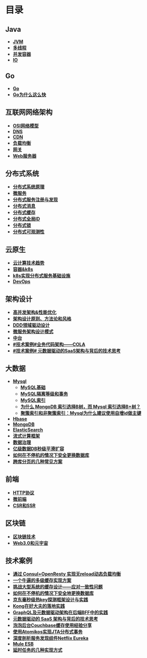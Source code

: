 # **目录**
## **Java**
- **[JVM](https://github.com/xiaoyuge/Tech-Notes/blob/main/Java/JVM.md)**
- **[多线程](https://github.com/xiaoyuge/Tech-Notes/blob/main/Java/%E5%A4%9A%E7%BA%BF%E7%A8%8B.md)**
- **[并发容器](https://github.com/xiaoyuge/Tech-Notes/blob/main/Java/%E5%B9%B6%E5%8F%91%E5%AE%B9%E5%99%A8.md)**
- **[IO](https://github.com/xiaoyuge/Tech-Notes/blob/main/Java/IO.md)**
## **Go**
- **[Go](https://github.com/xiaoyuge/Tech-Notes/blob/main/Go/Go/Go.md)**
- **[Go为什么这么快]()**
## **互联网网络架构**
- **[OSI网络模型]()**
- **[DNS]()**
- **[CDN]()**
- **[负载均衡]()**
- **[网关]()**
- **[Web服务器]()**
##  **分布式系统**
- **[分布式系统原理](https://github.com/xiaoyuge/Tech-Notes/blob/main/%E5%88%86%E5%B8%83%E5%BC%8F%E7%B3%BB%E7%BB%9F/%E5%88%86%E5%B8%83%E5%BC%8F%E7%B3%BB%E7%BB%9F%E5%8E%9F%E7%90%86.md)**
- **[微服务](https://github.com/xiaoyuge/Tech-Notes/blob/main/%E5%88%86%E5%B8%83%E5%BC%8F%E7%B3%BB%E7%BB%9F/%E5%BE%AE%E6%9C%8D%E5%8A%A1.md)**
- **[分布式服务注册与发现](https://github.com/xiaoyuge/Tech-Notes/blob/main/%E5%88%86%E5%B8%83%E5%BC%8F%E7%B3%BB%E7%BB%9F/%E5%88%86%E5%B8%83%E5%BC%8F%E6%9C%8D%E5%8A%A1%E6%B3%A8%E5%86%8C%E4%B8%8E%E5%8F%91%E7%8E%B0.md)**
- **[分布式消息](https://github.com/xiaoyuge/Tech-Notes/blob/main/%E5%88%86%E5%B8%83%E5%BC%8F%E7%B3%BB%E7%BB%9F/%E5%88%86%E5%B8%83%E5%BC%8F%E6%B6%88%E6%81%AF.md)**
- **[分布式缓存](https://github.com/xiaoyuge/Tech-Notes/blob/main/%E5%88%86%E5%B8%83%E5%BC%8F%E7%B3%BB%E7%BB%9F/%E5%88%86%E5%B8%83%E5%BC%8F%E7%BC%93%E5%AD%98.md)**
- **[分布式全局ID](https://github.com/xiaoyuge/Tech-Notes/blob/main/%E5%88%86%E5%B8%83%E5%BC%8F%E7%B3%BB%E7%BB%9F/%E5%88%86%E5%B8%83%E5%BC%8F%E5%85%A8%E5%B1%80ID.md)**
- **[分布式锁](https://github.com/xiaoyuge/Tech-Notes/blob/main/%E5%88%86%E5%B8%83%E5%BC%8F%E7%B3%BB%E7%BB%9F/%E5%88%86%E5%B8%83%E5%BC%8F%E9%94%81.md)**
- **[分布式可观测性](https://github.com/xiaoyuge/Tech-Notes/blob/main/%E5%88%86%E5%B8%83%E5%BC%8F%E7%B3%BB%E7%BB%9F/%E5%88%86%E5%B8%83%E5%BC%8F%E5%8F%AF%E8%A7%82%E6%B5%8B%E6%80%A7.md)**
## **云原生**
- **[云计算技术趋势]()**
- **[容器&k8s]()**
- **[k8s实现分布式服务基础设施]()**
- **[DevOps]()**
## **架构设计**
- **[高并发架构&性能优化]()**
- **[架构设计原则、方法论和风格]()**
- **[DDD领域驱动设计]()**
- **[微服务架构设计模式]()**
- **[中台]()**
- **[#技术案例#业务代码架构——COLA]()**
- **[#技术案例# 元数据驱动的SaaS架构与背后的技术思考]()**
## **大数据**
- **[Mysql]()**
  - **[MySQL基础]()**
  - **[MySQL隔离等级和事务]()**
  - **[MySQL索引]()**
  - **[为什么 MongoDB 索引选择B树，而 Mysql 索引选择B+树？]()**
  - **[聚簇索引和非聚簇索引：Mysql为什么建议使用自增id做主键]()**
- **[Hbase]()**
- **[MongoDB]()**
- **[ElasticSearch]()**
- **[流式计算框架]()**
- **[数据治理]()**
- **[亿级数据DB秒级平滑扩容]()**
- **[如何在不停机的情况下安全更换数据库]()**
- **[跨库分页的几种常见方案]()**
## **前端**
- **[HTTP协议]()**
- **[微前端]()**
- **[CSR和SSR]()**
## **区块链**
- **[区块链技术]()**
- **[Web3.0和元宇宙]()**
## **技术案例**
- **[通过 Consul+OpenResty 实现无reload动态负载均衡]()**
- **[一个牛逼的多级缓存实现方案]()**
- **[挑战大型系统的缓存设计——应对一致性问题]()**
- **[如何在不停机的情况下安全地更换数据库]()**
- **[京东毫秒级热key探测框架设计与实践]()**
- **[Kong在好大夫的落地实践]()**
- **[GraphQL及元数据驱动架构在后端BFF中的实践]()**
- **[元数据驱动的 SaaS 架构与背后的技术思考]()**
- **[泡泡后台Couchbase缓存使用经验分享]()**
- **[使用Atomikos实现JTA分布式事务]()**
- **[深度剖析服务发现组件Netflix Eureka]()**
- **[Mule ESB]()**
- **[延时任务的几种实现方式]()**


